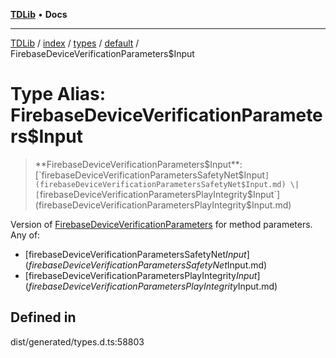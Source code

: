 [**TDLib**](../../../../../../README.md) • **Docs**

***

[TDLib](../../../../../../modules.md) / [index](../../../../../README.md) / [types](../../../README.md) / [default](../README.md) / FirebaseDeviceVerificationParameters$Input

# Type Alias: FirebaseDeviceVerificationParameters$Input

> **FirebaseDeviceVerificationParameters$Input**: [`firebaseDeviceVerificationParametersSafetyNet$Input`](firebaseDeviceVerificationParametersSafetyNet$Input.md) \| [`firebaseDeviceVerificationParametersPlayIntegrity$Input`](firebaseDeviceVerificationParametersPlayIntegrity$Input.md)

Version of [FirebaseDeviceVerificationParameters](FirebaseDeviceVerificationParameters.md) for method parameters.
Any of:
- [firebaseDeviceVerificationParametersSafetyNet$Input](firebaseDeviceVerificationParametersSafetyNet$Input.md)
- [firebaseDeviceVerificationParametersPlayIntegrity$Input](firebaseDeviceVerificationParametersPlayIntegrity$Input.md)

## Defined in

dist/generated/types.d.ts:58803
